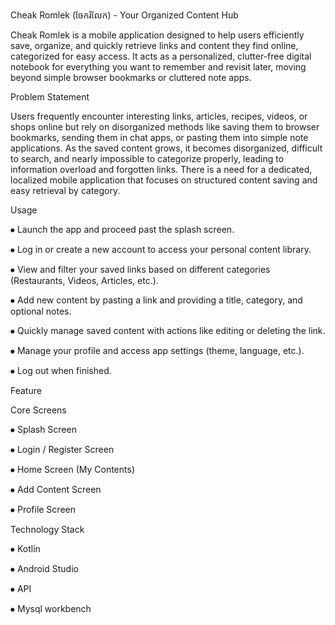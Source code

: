 Cheak Romlek (ចែករំលែក) - Your Organized Content Hub

Cheak Romlek is a mobile application designed to help users efficiently save, organize, and quickly retrieve links and content they find online, categorized for easy access. It acts as a personalized, clutter-free digital notebook for everything you want to remember and revisit later, moving beyond simple browser bookmarks or cluttered note apps.


Problem Statement

Users frequently encounter interesting links, articles, recipes, videos, or shops online but rely on disorganized methods like saving them to browser bookmarks, sending them in chat apps, or pasting them into simple note applications. As the saved content grows, it becomes disorganized, difficult to search, and nearly impossible to categorize properly, leading to information overload and forgotten links. There is a need for a dedicated, localized mobile application that focuses on structured content saving and easy retrieval by category.


Usage

⦁	Launch the app and proceed past the splash screen.

⦁	Log in or create a new account to access your personal content library.

⦁	View and filter your saved links based on different categories (Restaurants, Videos, Articles, etc.).

⦁	Add new content by pasting a link and providing a title, category, and optional notes.

⦁	Quickly manage saved content with actions like editing or deleting the link.

⦁	Manage your profile and access app settings (theme, language, etc.).

⦁	Log out when finished.


Feature

Core Screens

⦁	Splash Screen

⦁	Login / Register Screen

⦁	Home Screen (My Contents)

⦁	Add Content Screen

⦁	Profile Screen


Technology Stack

⦁	Kotlin

⦁	Android Studio

⦁	API

⦁	Mysql workbench
